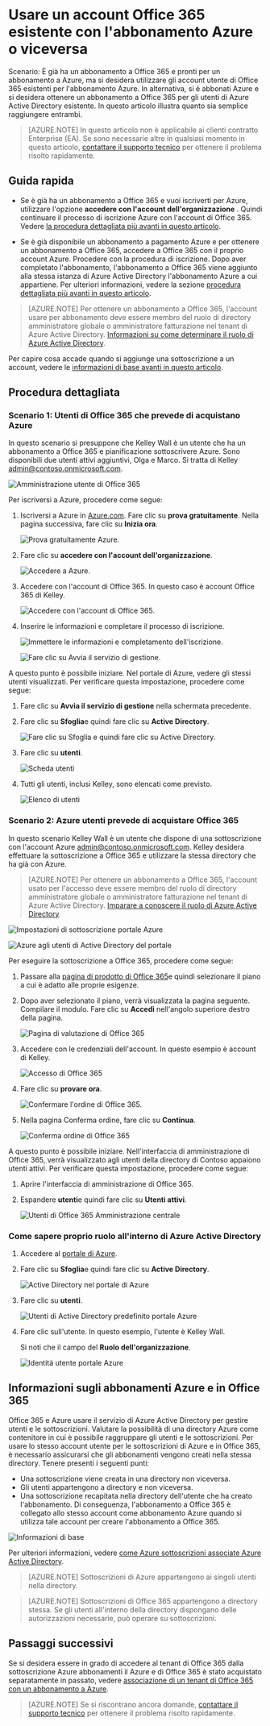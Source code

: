 <properties
    pageTitle="Condividere un unico tenant di Azure AD abbonamenti a Office 365 e Azure | Microsoft Azure"
    description="Informazioni su come condividere il tenant di Azure Active Directory di Office 365 e i relativi utenti con l'abbonamento Azure o viceversa"
    services=""
    documentationCenter=""
    authors="JiangChen79"
    manager="mbaldwin"
    editor=""
    tags="billing,top-support-issue"/>

<tags
    ms.service="billing"
    ms.workload="na"
    ms.tgt_pltfrm="ibiza"
    ms.devlang="na"
    ms.topic="article"
    ms.date="08/17/2016"
    ms.author="cjiang"/>

# <a name="use-an-existing-office-365-account-with-your-azure-subscription-or-vice-versa"></a>Usare un account Office 365 esistente con l'abbonamento Azure o viceversa
Scenario: È già ha un abbonamento a Office 365 e pronti per un abbonamento a Azure, ma si desidera utilizzare gli account utente di Office 365 esistenti per l'abbonamento Azure. In alternativa, si è abbonati Azure e si desidera ottenere un abbonamento a Office 365 per gli utenti di Azure Active Directory esistente. In questo articolo illustra quanto sia semplice raggiungere entrambi.

> [AZURE.NOTE] In questo articolo non è applicabile ai clienti contratto Enterprise (EA). Se sono necessarie altre in qualsiasi momento in questo articolo, [contattare il supporto tecnico](https://portal.azure.com/?#blade/Microsoft_Azure_Support/HelpAndSupportBlade) per ottenere il problema risolto rapidamente.


## <a name="quick-guidance"></a>Guida rapida

- Se è già ha un abbonamento a Office 365 e vuoi iscriverti per Azure, utilizzare l'opzione **accedere con l'account dell'organizzazione** . Quindi continuare il processo di iscrizione Azure con l'account di Office 365. Vedere [la procedura dettagliata più avanti in questo articolo](#s1).

- Se è già disponibile un abbonamento a pagamento Azure e per ottenere un abbonamento a Office 365, accedere a Office 365 con il proprio account Azure. Procedere con la procedura di iscrizione. Dopo aver completato l'abbonamento, l'abbonamento a Office 365 viene aggiunto alla stessa istanza di Azure Active Directory l'abbonamento Azure a cui appartiene. Per ulteriori informazioni, vedere la sezione [procedura dettagliata più avanti in questo articolo](#s2).

>[AZURE.NOTE] Per ottenere un abbonamento a Office 365, l'account usare per abbonamento deve essere membro del ruolo di directory amministratore globale o amministratore fatturazione nel tenant di Azure Active Directory. [Informazioni su come determinare il ruolo di Azure Active Directory](#how-to-know-your-role-in-your-azure-active-directory).

Per capire cosa accade quando si aggiunge una sottoscrizione a un account, vedere le [informazioni di base avanti in questo articolo](#background-information).

## <a name="detailed-steps"></a>Procedura dettagliata
<a id="s1"></a>
### <a name="scenario-1-office-365-users-who-plan-to-buy-azure"></a>Scenario 1: Utenti di Office 365 che prevede di acquistano Azure
In questo scenario si presuppone che Kelley Wall è un utente che ha un abbonamento a Office 365 e pianificazione sottoscrivere Azure. Sono disponibili due utenti attivi aggiuntivi, Olga e Marco. Si tratta di Kelley admin@contoso.onmicrosoft.com.

![Amministrazione utente di Office 365](./media/billing-use-existing-office-365-account-azure-subscription/1-office365-users-admin-center.png)

Per iscriversi a Azure, procedere come segue:

1. Iscriversi a Azure in [Azure.com](https://azure.microsoft.com/). Fare clic su **prova gratuitamente**. Nella pagina successiva, fare clic su **Inizia ora**.

    ![Prova gratuitamente Azure.](./media/billing-use-existing-office-365-account-azure-subscription/2-azure-signup-try-free.png)

2. Fare clic su **accedere con l'account dell'organizzazione**.

    ![Accedere a Azure.](./media/billing-use-existing-office-365-account-azure-subscription/3-sign-in-to-azure.png)

3. Accedere con l'account di Office 365. In questo caso è account Office 365 di Kelley.

    ![Accedere con l'account di Office 365.](./media/billing-use-existing-office-365-account-azure-subscription/4-sign-in-with-org-account.png)

4. Inserire le informazioni e completare il processo di iscrizione.

    ![Immettere le informazioni e completamento dell'iscrizione.](./media/billing-use-existing-office-365-account-azure-subscription/5-azure-sign-up-fill-information.png)

    ![Fare clic su Avvia il servizio di gestione.](./media/billing-use-existing-office-365-account-azure-subscription/6-azure-start-managing-my-service.png)

A questo punto è possibile iniziare. Nel portale di Azure, vedere gli stessi utenti visualizzati. Per verificare questa impostazione, procedere come segue:

1. Fare clic su **Avvia il servizio di gestione** nella schermata precedente.
2. Fare clic su **Sfoglia**e quindi fare clic su **Active Directory**.

    ![Fare clic su Sfoglia e quindi fare clic su Active Directory.](./media/billing-use-existing-office-365-account-azure-subscription/7-azure-portal-browse-ad.png)

3. Fare clic su **utenti**.

    ![Scheda utenti](./media/billing-use-existing-office-365-account-azure-subscription/8-azure-portal-ad-users-tab.png)

4. Tutti gli utenti, inclusi Kelley, sono elencati come previsto.

    ![Elenco di utenti](./media/billing-use-existing-office-365-account-azure-subscription/9-azure-portal-ad-users.png)

<a id="s2"></a>
### <a name="scenario-2-azure-users-who-plan-to-buy-office-365"></a>Scenario 2: Azure utenti prevede di acquistare Office 365

In questo scenario Kelley Wall è un utente che dispone di una sottoscrizione con l'account Azure admin@contoso.onmicrosoft.com. Kelley desidera effettuare la sottoscrizione a Office 365 e utilizzare la stessa directory che ha già con Azure.

>[AZURE.NOTE] Per ottenere un abbonamento a Office 365, l'account usato per l'accesso deve essere membro del ruolo di directory amministratore globale o amministratore fatturazione nel tenant di Azure Active Directory. [Imparare a conoscere il ruolo di Azure Active Directory](#how-to-know-your-role-in-your-azure-active-directory).

![Impostazioni di sottoscrizione portale Azure](./media/billing-use-existing-office-365-account-azure-subscription/10-azure-portal-settings-subscription.png)

![Azure agli utenti di Active Directory del portale](./media/billing-use-existing-office-365-account-azure-subscription/11-azure-portal-ads-users.png)

Per eseguire la sottoscrizione a Office 365, procedere come segue:

1. Passare alla [pagina di prodotto di Office 365](https://products.office.com/business)e quindi selezionare il piano a cui è adatto alle proprie esigenze.
2. Dopo aver selezionato il piano, verrà visualizzata la pagina seguente. Compilare il modulo. Fare clic su **Accedi** nell'angolo superiore destro della pagina.

    ![Pagina di valutazione di Office 365](./media/billing-use-existing-office-365-account-azure-subscription/12-office-365-trial-page.png)

3. Accedere con le credenziali dell'account. In questo esempio è account di Kelley.

    ![Accesso di Office 365](./media/billing-use-existing-office-365-account-azure-subscription/13-office-365-sign-in.png)

4. Fare clic su **provare ora**.

    ![Confermare l'ordine di Office 365.](./media/billing-use-existing-office-365-account-azure-subscription/14-office-365-confirm-your-order.png)

5. Nella pagina Conferma ordine, fare clic su **Continua**.

    ![Conferma ordine di Office 365](./media/billing-use-existing-office-365-account-azure-subscription/15-office-365-order-receipt.png)

A questo punto è possibile iniziare. Nell'interfaccia di amministrazione di Office 365, verrà visualizzato agli utenti della directory di Contoso appaiono utenti attivi. Per verificare questa impostazione, procedere come segue:

1. Aprire l'interfaccia di amministrazione di Office 365.
2. Espandere **utenti**e quindi fare clic su **Utenti attivi**.

    ![Utenti di Office 365 Amministrazione centrale](./media/billing-use-existing-office-365-account-azure-subscription/16-office-365-admin-center-users.png)

### <a name="how-to-know-your-role-in-your-azure-active-directory"></a>Come sapere proprio ruolo all'interno di Azure Active Directory

1. Accedere al [portale di Azure](https://portal.azure.com/).
2. Fare clic su **Sfoglia**e quindi fare clic su **Active Directory**.

    ![Active Directory nel portale di Azure](./media/billing-use-existing-office-365-account-azure-subscription/7-azure-portal-browse-ad.png)

3. Fare clic su **utenti**.

    ![Utenti di Active Directory predefinito portale Azure](./media/billing-use-existing-office-365-account-azure-subscription/17-azure-portal-default-ad-users.png)

4. Fare clic sull'utente. In questo esempio, l'utente è Kelley Wall.

    Si noti che il campo del **Ruolo dell'organizzazione**.

    ![Identità utente portale Azure](./media/billing-use-existing-office-365-account-azure-subscription/18-azure-portal-user-identity.png)

## <a name="background-information-about-azure-and-office-365-subscriptions"></a>Informazioni sugli abbonamenti Azure e in Office 365
Office 365 e Azure usare il servizio di Azure Active Directory per gestire utenti e le sottoscrizioni. Valutare la possibilità di una directory Azure come contenitore in cui è possibile raggruppare gli utenti e le sottoscrizioni. Per usare lo stesso account utente per le sottoscrizioni di Azure e in Office 365, è necessario assicurarsi che gli abbonamenti vengono creati nella stessa directory. Tenere presenti i seguenti punti:

- Una sottoscrizione viene creata in una directory non viceversa.
- Gli utenti appartengono a directory e non viceversa.
- Una sottoscrizione recapitata nella directory dell'utente che ha creato l'abbonamento. Di conseguenza, l'abbonamento a Office 365 è collegato allo stesso account come abbonamento Azure quando si utilizza tale account per creare l'abbonamento a Office 365.

![Informazioni di base](./media/billing-use-existing-office-365-account-azure-subscription/19-background-information.png)

Per ulteriori informazioni, vedere [come Azure sottoscrizioni associate Azure Active Directory](./active-directory/active-directory-how-subscriptions-associated-directory.md).

>[AZURE.NOTE] Sottoscrizioni di Azure appartengono ai singoli utenti nella directory.

>[AZURE.NOTE] Sottoscrizioni di Office 365 appartengono a directory stessa. Se gli utenti all'interno della directory dispongano delle autorizzazioni necessarie, può operare su sottoscrizioni.

## <a name="next-steps"></a>Passaggi successivi
Se si desidera essere in grado di accedere al tenant di Office 365 dalla sottoscrizione Azure abbonamenti il Azure e di Office 365 è stato acquistato separatamente in passato, vedere [associazione di un tenant di Office 365 con un abbonamento a Azure](billing-add-office-365-tenant-to-azure-subscription.md).

> [AZURE.NOTE] Se si riscontrano ancora domande, [contattare il supporto tecnico](https://portal.azure.com/?#blade/Microsoft_Azure_Support/HelpAndSupportBlade) per ottenere il problema risolto rapidamente.
